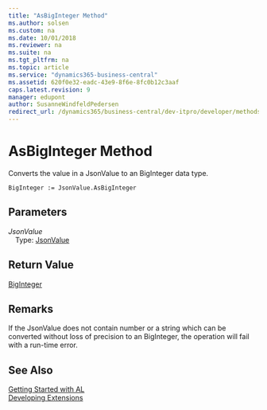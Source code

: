 ```yaml
---
title: "AsBigInteger Method"
ms.author: solsen
ms.custom: na
ms.date: 10/01/2018
ms.reviewer: na
ms.suite: na
ms.tgt_pltfrm: na
ms.topic: article
ms.service: "dynamics365-business-central"
ms.assetid: 620f0e32-eadc-43e9-8f6e-8fc0b12c3aaf
caps.latest.revision: 9
manager: edupont
author: SusanneWindfeldPedersen
redirect_url: /dynamics365/business-central/dev-itpro/developer/methods-auto/library
---
```

<!--This topic is deprected, see redirection URL-->

 

# AsBigInteger Method

Converts the value in a JsonValue to an BigInteger data type.

```
BigInteger := JsonValue.AsBigInteger
```

## Parameters
*JsonValue*  
&emsp;Type: [JsonValue](jsonvalue-class.md)

## Return Value
[BigInteger](../datatypes/devenv-biginteger-data-type.md)

## Remarks
If the JsonValue does not contain number or a string which can be converted without loss of precision to an BigInteger, the operation will fail with a run-time error.

## See Also
[Getting Started with AL](../devenv-get-started.md)  
[Developing Extensions](../devenv-dev-overview.md)
